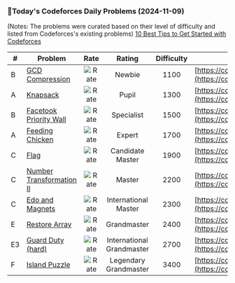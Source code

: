### 🌟Today's Codeforces Daily Problems (2024-11-09)
(Notes: The problems were curated based on their level of difficulty and listed from Codeforces's existing problems)
[10 Best Tips to Get Started with Codeforces](https://github.com/ika9810/Codeforces-Daily-Problems/blob/main/10%20Best%20Tips%20to%20Get%20Started%20with%20Codeforces.md)

| # | Problem | Rate| Rating | Difficulty | Contest |
|---| ----- | :--------: | :----------: | :----------: | ---------- |
|B|[GCD Compression](https://codeforces.com/contest/1370/problem/B)|![Rate](https://img.shields.io/badge/Newbie-1100-lightgrey)|Newbie|1100|[https://codeforces.com/contest/1370](https://codeforces.com/contest/1370)|
|A|[Knapsack](https://codeforces.com/contest/1446/problem/A)|![Rate](https://img.shields.io/badge/Pupil-1300-brightgreen)|Pupil|1300|[https://codeforces.com/contest/1446](https://codeforces.com/contest/1446)|
|B|[Facetook Priority Wall](https://codeforces.com/contest/75/problem/B)|![Rate](https://img.shields.io/badge/Specialist-1500-9cf)|Specialist|1500|[https://codeforces.com/contest/75](https://codeforces.com/contest/75)|
|A|[Feeding Chicken](https://codeforces.com/contest/1254/problem/A)|![Rate](https://img.shields.io/badge/Expert-1700-blue)|Expert|1700|[https://codeforces.com/contest/1254](https://codeforces.com/contest/1254)|
|C|[Flag](https://codeforces.com/contest/1181/problem/C)|![Rate](https://img.shields.io/badge/Candidate%20Master-1900-blueviolet)|Candidate Master|1900|[https://codeforces.com/contest/1181](https://codeforces.com/contest/1181)|
|C|[Number Transformation II](https://codeforces.com/contest/346/problem/C)|![Rate](https://img.shields.io/badge/Master-2200-orange)|Master|2200|[https://codeforces.com/contest/346](https://codeforces.com/contest/346)|
|C|[Edo and Magnets](https://codeforces.com/contest/594/problem/C)|![Rate](https://img.shields.io/badge/International%20Master-2300-orange)|International Master|2300|[https://codeforces.com/contest/594](https://codeforces.com/contest/594)|
|E|[Restore Array](https://codeforces.com/contest/1028/problem/E)|![Rate](https://img.shields.io/badge/Grandmaster-2400-red)|Grandmaster|2400|[https://codeforces.com/contest/1028](https://codeforces.com/contest/1028)|
|E3|[Guard Duty (hard)](https://codeforces.com/contest/958/problem/E3)|![Rate](https://img.shields.io/badge/International%20Grandmaster-2700-red)|International Grandmaster|2700|[https://codeforces.com/contest/958](https://codeforces.com/contest/958)|
|F|[Island Puzzle](https://codeforces.com/contest/627/problem/F)|![Rate](https://img.shields.io/badge/Legendary%20Grandmaster-3400-red)|Legendary Grandmaster|3400|[https://codeforces.com/contest/627](https://codeforces.com/contest/627)|
